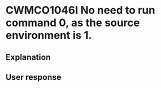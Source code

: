 # CWMCO1046I No need to run command 0, as the source environment is 1.

## Explanation

## User response